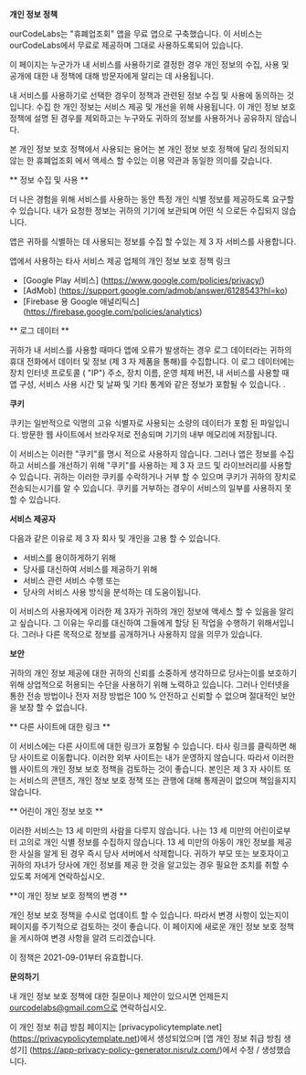 **개인 정보 정책**

ourCodeLabs는 "휴폐업조회" 앱을 무료 앱으로 구축했습니다. 이 서비스는 ourCodeLabs에서 무료로 제공하며 그대로 사용하도록되어 있습니다.

이 페이지는 누군가가 내 서비스를 사용하기로 결정한 경우 개인 정보의 수집, 사용 및 공개에 대한 내 정책에 대해 방문자에게 알리는 데 사용됩니다.

내 서비스를 사용하기로 선택한 경우이 정책과 관련된 정보 수집 및 사용에 동의하는 것입니다. 수집 한 개인 정보는 서비스 제공 및 개선을 위해 사용됩니다. 이 개인 정보 보호 정책에 설명 된 경우를 제외하고는 누구와도 귀하의 정보를 사용하거나 공유하지 않습니다.

본 개인 정보 보호 정책에서 사용되는 용어는 본 개인 정보 보호 정책에 달리 정의되지 않는 한 휴폐업조회 에서 액세스 할 수있는 이용 약관과 동일한 의미를 갖습니다.

** 정보 수집 및 사용 **

더 나은 경험을 위해 서비스를 사용하는 동안 특정 개인 식별 정보를 제공하도록 요구할 수 있습니다. 내가 요청한 정보는 귀하의 기기에 보관되며 어떤 식 으로든 수집되지 않습니다.

앱은 귀하를 식별하는 데 사용되는 정보를 수집 할 수있는 제 3 자 서비스를 사용합니다.

앱에서 사용하는 타사 서비스 제공 업체의 개인 정보 보호 정책 링크

* [Google Play 서비스] (https://www.google.com/policies/privacy/)
* [AdMob] (https://support.google.com/admob/answer/6128543?hl=ko)
* [Firebase 용 Google 애널리틱스] (https://firebase.google.com/policies/analytics)

** 로그 데이터 **

귀하가 내 서비스를 사용할 때마다 앱에 오류가 발생하는 경우 로그 데이터라는 귀하의 휴대 전화에서 데이터 및 정보 (제 3 자 제품을 통해)를 수집합니다. 이 로그 데이터에는 장치 인터넷 프로토콜 ( "IP") 주소, 장치 이름, 운영 체제 버전, 내 서비스를 사용할 때 앱 구성, 서비스 사용 시간 및 날짜 및 기타 통계와 같은 정보가 포함될 수 있습니다. .

**쿠키**

쿠키는 일반적으로 익명의 고유 식별자로 사용되는 소량의 데이터가 포함 된 파일입니다. 방문한 웹 사이트에서 브라우저로 전송되며 기기의 내부 메모리에 저장됩니다.

이 서비스는 이러한 "쿠키"를 명시 적으로 사용하지 않습니다. 그러나 앱은 정보를 수집하고 서비스를 개선하기 위해 "쿠키"를 사용하는 제 3 자 코드 및 라이브러리를 사용할 수 있습니다. 귀하는 이러한 쿠키를 수락하거나 거부 할 수 있으며 쿠키가 귀하의 장치로 전송되는시기를 알 수 있습니다. 쿠키를 거부하는 경우이 서비스의 일부를 사용하지 못할 수 있습니다.

**서비스 제공자**

다음과 같은 이유로 제 3 자 회사 및 개인을 고용 할 수 있습니다.

* 서비스를 용이하게하기 위해
* 당사를 대신하여 서비스를 제공하기 위해
* 서비스 관련 서비스 수행 또는
* 당사의 서비스 사용 방식을 분석하는 데 도움이됩니다.

이 서비스의 사용자에게 이러한 제 3자가 귀하의 개인 정보에 액세스 할 수 있음을 알리고 싶습니다. 그 이유는 우리를 대신하여 그들에게 할당 된 작업을 수행하기 위해서입니다. 그러나 다른 목적으로 정보를 공개하거나 사용하지 않을 의무가 있습니다.

**보안**

귀하의 개인 정보 제공에 대한 귀하의 신뢰를 소중하게 생각하므로 당사는이를 보호하기 위해 상업적으로 허용되는 수단을 사용하기 위해 노력하고 있습니다. 그러나 인터넷을 통한 전송 방법이나 전자 저장 방법은 100 % 안전하고 신뢰할 수 없으며 절대적인 보안을 보장 할 수 없습니다.

** 다른 사이트에 대한 링크 **

이 서비스에는 다른 사이트에 대한 링크가 포함될 수 있습니다. 타사 링크를 클릭하면 해당 사이트로 이동합니다. 이러한 외부 사이트는 내가 운영하지 않습니다. 따라서 이러한 웹 사이트의 개인 정보 보호 정책을 검토하는 것이 좋습니다. 본인은 제 3 자 사이트 또는 서비스의 콘텐츠, 개인 정보 보호 정책 또는 관행에 대해 통제권이 없으며 책임을지지 않습니다.

** 어린이 개인 정보 보호 **

이러한 서비스는 13 세 미만의 사람을 다루지 않습니다. 나는 13 세 미만의 어린이로부터 고의로 개인 식별 정보를 수집하지 않습니다. 13 세 미만의 아동이 개인 정보를 제공 한 사실을 알게 된 경우 즉시 당사 서버에서 삭제합니다. 귀하가 부모 또는 보호자이고 귀하의 자녀가 당사에 개인 정보를 제공 한 것을 알고있는 경우 필요한 조치를 취할 수 있도록 저에게 연락하십시오.

**이 개인 정보 보호 정책의 변경 **

개인 정보 보호 정책을 수시로 업데이트 할 수 있습니다. 따라서 변경 사항이 있는지이 페이지를 주기적으로 검토하는 것이 좋습니다. 이 페이지에 새로운 개인 정보 보호 정책을 게시하여 변경 사항을 알려 드리겠습니다.

이 정책은 2021-09-01부터 유효합니다.

**문의하기**

내 개인 정보 보호 정책에 대한 질문이나 제안이 있으시면 언제든지 ourcodelabs@gmail.com으로 연락하십시오.

이 개인 정보 취급 방침 페이지는 [privacypolicytemplate.net] (https://privacypolicytemplate.net)에서 생성되었으며 [앱 개인 정보 취급 방침 생성기] (https://app-privacy-policy-generator.nisrulz.com/)에서 수정 / 생성했습니다.
